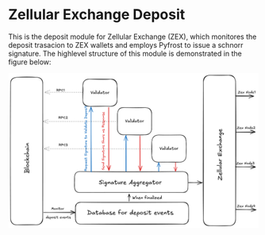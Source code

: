 
# Zellular Exchange Deposit

This is the deposit module for Zellular Exchange (ZEX), which monitores the deposit trasacion to ZEX wallets and employs Pyfrost to issue a schnorr signature. The highlevel structure of this module is demonstrated in the figure below:

![ZEX Deposit Structure](./images/zex-flow.png "Figure 1: ZEX Deposit Structure")

